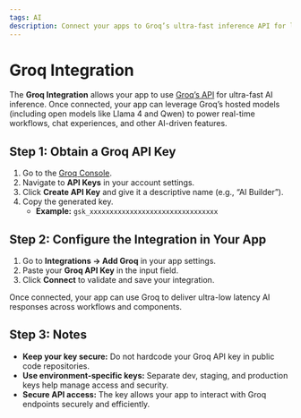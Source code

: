 ```yaml
---
tags: AI
description: Connect your apps to Groq’s ultra-fast inference API for lightning-speed AI responses.
---
```

# Groq Integration

The **Groq Integration** allows your app to use [Groq’s API](https://groq.com/) for ultra-fast AI inference. Once connected, your app can leverage Groq’s hosted models (including open models like Llama 4 and Qwen) to power real-time workflows, chat experiences, and other AI-driven features.

## Step 1: Obtain a Groq API Key

1. Go to the [Groq Console](https://console.groq.com/).  
2. Navigate to **API Keys** in your account settings.  
3. Click **Create API Key** and give it a descriptive name (e.g., “AI Builder”).  
4. Copy the generated key.
   * **Example:** `gsk_xxxxxxxxxxxxxxxxxxxxxxxxxxxxxxxx`

## Step 2: Configure the Integration in Your App

1. Go to **Integrations → Add Groq** in your app settings.  
2. Paste your **Groq API Key** in the input field.  
3. Click **Connect** to validate and save your integration.

Once connected, your app can use Groq to deliver ultra-low latency AI responses across workflows and components.

## Step 3: Notes

* **Keep your key secure:** Do not hardcode your Groq API key in public code repositories.  
* **Use environment-specific keys:** Separate dev, staging, and production keys help manage access and security.  
* **Secure API access:** The key allows your app to interact with Groq endpoints securely and efficiently.
